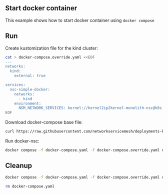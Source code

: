 ## Start docker container

This example shows how to start docker container using `docker compose`

## Run

Create kustomization file for the kind cluster:
```bash
cat > docker-compose.override.yaml <<EOF
---
networks:
  kind:
    external: true

services:
  nsc-simple-docker:
    networks:
      - kind
    environment:
      NSM_NETWORK_SERVICES: kernel://kernel2ip2kernel-monolith-nsc@k8s.nsm/nsm-1
EOF
```

Download docker-compose base file:
```bash
curl https://raw.githubusercontent.com/networkservicemesh/deployments-k8s/497b6c9e8e13e97605ecc8a2e05cb235718ce830/apps/nsc-simple-docker/docker-compose.yaml -o docker-compose.yaml
```

Run docker-nsc:
```bash
docker compose -f docker-compose.yaml -f docker-compose.override.yaml up -d
```

## Cleanup

```bash
docker compose -f docker-compose.yaml -f docker-compose.override.yaml down
```
```bash
rm docker-compose.yaml
```
